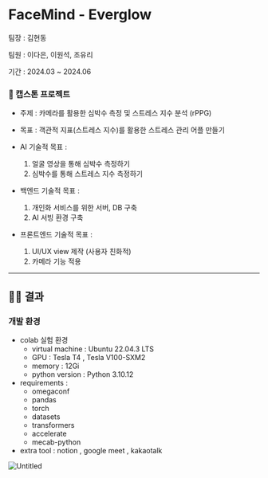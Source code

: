 # FaceMind - Everglow
팀장 : 김현동

팀원 : 이다은, 이원석, 조유리

기간 : 2024.03 ~ 2024.06

### :european_post_office: 캡스톤 프로젝트
- 주제 : 카메라를 활용한 심박수 측정 및 스트레스 지수 분석 (rPPG) 

- 목표 : 객관적 지표(스트레스 지수)를 활용한 스트레스 관리 어플 만들기 

- AI 기술적 목표 : 
  1. 얼굴 영상을 통해 심박수 측정하기
  2. 심박수를 통해 스트레스 지수 측정하기

- 백엔드 기술적 목표 : 
  1. 개인화 서비스를 위한 서버, DB 구축
  2. AI 서빙 환경 구축
 
- 프론트엔드 기술적 목표 : 
  1. UI/UX view 제작 (사용자 친화적)
  2. 카메라 기능 적용
     
---------------

## 👨‍💻 결과
### 개발 환경
  - colab 실험 환경
    - virtual machine : Ubuntu 22.04.3 LTS
    - GPU : Tesla T4 , Tesla V100-SXM2
    - memory : 12Gi
    - python version : Python 3.10.12
  - requirements :
    - omegaconf
    - pandas
    - torch
    - datasets
    - transformers
    - accelerate
    - mecab-python
  - extra tool : notion , google meet , kakaotalk
    

![Untitled](https://github.com/j8n17/PatentClassification/assets/100841549/e3473722-3bff-4653-b3fd-2af1f8fb1891)

